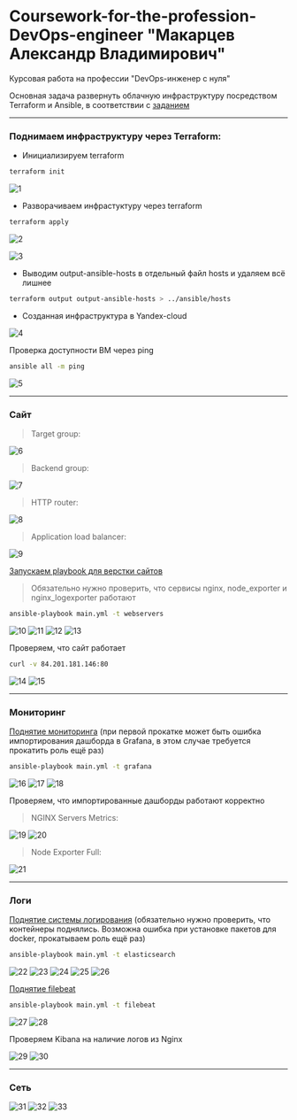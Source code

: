 # Coursework-for-the-profession-DevOps-engineer "Макарцев Александр Владимирович"
Курсовая работа на профессии "DevOps-инженер с нуля"

Основная задача развернуть облачную инфраструктуру посредством Terraform и Ansible, в соответствии с [заданием](./Курсовой%20проект.md)

---

### Поднимаем инфраструктуру через Terraform:

- Инициализируем terraform

```sh
terraform init
```

![1](./other/screenshots/1.png)

- Разворачиваем инфрастуктуру через terraform

```sh
terraform apply
```

![2](./other/screenshots/2.png)

![3](./other/screenshots/3.png)

- Выводим output-ansible-hosts в отдельный файл hosts и удаляем всё лишнее

```sh
terraform output output-ansible-hosts > ../ansible/hosts
```

- Созданная инфраструктура в Yandex-cloud

![4](./other/screenshots/4.png)

Проверка доступности ВМ через ping

```sh
ansible all -m ping
```

![5](./other/screenshots/5.png)

---

### Сайт

>Target group:

![6](./other/screenshots/6.png)

>Backend group:

![7](./other/screenshots/7.png)

>HTTP router:

![8](./other/screenshots/8.png)

>Application load balancer:

![9](./other/screenshots/9.png)

[Запускаем playbook для верстки сайтов](./ansible/playbooks/webservers-playbook.yml)

>Обязательно нужно проверить, что сервисы nginx, node_exporter и nginx_logexporter работают

```sh
ansible-playbook main.yml -t webservers
```
![10](./other/screenshots/10.png)
![11](./other/screenshots/11.png)
![12](./other/screenshots/12.png)
![13](./other/screenshots/13.png)

Проверяем, что сайт работает

```sh
curl -v 84.201.181.146:80
```

![14](./other/screenshots/14.png)
![15](./other/screenshots/15.png)

---

### Мониторинг

[Поднятие мониторинга](./ansible/playbooks/monitoring-playbook.yml) (при первой прокатке может быть ошибка импортирования дашборда в Grafana, в этом случае требуется прокатить роль ещё раз)

```sh
ansible-playbook main.yml -t grafana
```

![16](./other/screenshots/16.png)
![17](./other/screenshots/17.png)
![18](./other/screenshots/18.png)

Проверяем, что импортированные дашборды работают корректно

>NGINX Servers Metrics:

![19](./other/screenshots/19.png)
![20](./other/screenshots/20.png)

>Node Exporter Full:

![21](./other/screenshots/21.png)

---

### Логи

[Поднятие системы логирования](./ansible/playbooks/log-playbook.yml) (обязательно нужно проверить, что контейнеры поднялись. Возможна ошибка при установке пакетов для docker, прокатываем роль ещё раз)

```sh
ansible-playbook main.yml -t elasticsearch
```

![22](./other/screenshots/22.png)
![23](./other/screenshots/23.png)
![24](./other/screenshots/24.png)
![25](./other/screenshots/25.png)
![26](./other/screenshots/26.png)

[Поднятие filebeat](./ansible/playbooks/log-filebeat-playbook.yml)

```sh
ansible-playbook main.yml -t filebeat
```

![27](./other/screenshots/27.png)
![28](./other/screenshots/28.png)

Проверяем Kibana на наличие логов из Nginx

![29](./other/screenshots/29.png)
![30](./other/screenshots/30.png)

---

### Сеть

![31](./other/screenshots/31.png)
![32](./other/screenshots/32.png)
![33](./other/screenshots/33.png)

